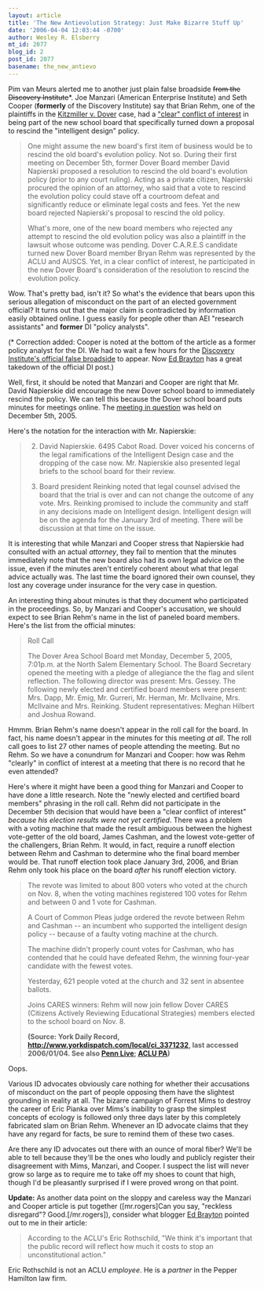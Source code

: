 ```yaml
---
layout: article
title: 'The New Antievolution Strategy: Just Make Bizarre Stuff Up'
date: '2006-04-04 12:03:44 -0700'
author: Wesley R. Elsberry
mt_id: 2077
blog_id: 2
post_id: 2077
basename: the_new_antievo
---
```

Pim van Meurs alerted me to another just plain false broadside ~~from the Discovery Institute~~\*. Joe Manzari (American Enterprise Institute) and Seth Cooper (**formerly** of the Discovery Institute) say that Brian Rehm, one of the plaintiffs in the [Kitzmiller v. Dover](/archives/2005/12/waterloo-in-dov.html) case, had a ["clear" conflict of interest](http://www.taemag.com/issues/articleID.19100/article_detail.asp) in being part of the new school board that specifically turned down a proposal to rescind the "intelligent design" policy.

> One might assume the new board's first item of business would be to rescind the old board's evolution policy. Not so. During their first meeting on December 5th, former Dover Board member David Napierski proposed a resolution to rescind the old board's evolution policy (prior to any court ruling). Acting as a private citizen, Napierski procured the opinion of an attorney, who said that a vote to rescind the evolution policy could stave off a courtroom defeat and significantly reduce or eliminate legal costs and fees. Yet the new board rejected Napierski's proposal to rescind the old policy.
> 
> What's more, one of the new board members who rejected any attempt to rescind the old evolution policy was also a plaintiff in the lawsuit whose outcome was pending. Dover C.A.R.E.S candidate turned new Dover Board member Bryan Rehm was represented by the ACLU and AUSCS. Yet, in a clear conflict of interest, he participated in the new Dover Board's consideration of the resolution to rescind the evolution policy.

Wow. That's pretty bad, isn't it? So what's the evidence that bears upon this serious allegation of misconduct on the part of an elected government official? It turns out that the major claim is contradicted by information easily obtained online. I guess easily for people other than AEI "research assistants" and **former** DI "policy analysts".

(\* Correction added: Cooper is noted at the bottom of the article as a former policy analyst for the DI. We had to wait a few hours for the [Discovery Institute's official false broadside](http://www.evolutionnews.org/2006/04/what_nice_guys_the_are_at_the.html) to appear. Now [Ed Brayton](http://scienceblogs.com/dispatches/2006/04/francisco_discovers_weasel_wor.php) has a great takedown of the official DI post.)

Well, first, it should be noted that Manzari and Cooper are right that Mr. David Napierskie did encourage the new Dover school board to immediately rescind the policy. We can tell this because the Dover school board puts minutes for meetings online. The [meeting in question](http://www.dover.k12.pa.us/35987532114636/lib/35987532114636/Board%20minutes/120505_Minutes.pdf) was held on December 5th, 2005.

Here's the notation for the interaction with Mr. Napierskie:

> 2. David Napierskie. 6495 Cabot Road. Dover voiced his concerns of the legal ramifications of the Intelligent Design case and the dropping of the case now.  Mr. Napierskie also presented legal briefs to the school board for their review.
> 
> 3. Board president Reinking noted that legal counsel advised the board that the trial is over and can not change the outcome of any vote.  Mrs. Reinking promised to include the community and staff in any decisions made on Intelligent design.  Intelligent design will be on the agenda for the January 3rd of meeting.  There will be discussion at that time on the issue.

It is interesting that while Manzari and Cooper stress that Napierskie had consulted with an actual _attorney_, they fail to mention that the minutes immediately note that the new board also had its own legal advice on the issue, even if the minutes aren't entirely coherent about what that legal advice actually was. The last time the board ignored their own counsel, they lost any coverage under insurance for the very case in question.

An interesting thing about minutes is that they document who participated in the proceedings. So, by Manzari and Cooper's accusation, we should expect to see Brian Rehm's name in the list of paneled board members. Here's the list from the official minutes:

> Roll Call
> 
> The Dover Area School Board met Monday, December 5, 2005, 7:01p.m. at the North Salem Elementary School. The Board Secretary opened the meeting with a pledge of allegiance the the flag and silent reflection. The following director was present: Mrs. Gessey. The following newly elected and certified board members were present: Mrs. Dapp, Mr. Emig, Mr. Gurreri, Mr. Herman, Mr. McIlvaine, Mrs. McIlvaine and Mrs. Reinking. Student representatives: Meghan Hilbert and Joshua Rowand.

Hmmm. Brian Rehm's name doesn't appear in the roll call for the board. In fact, his name doesn't appear in the minutes for this meeting _at all_. The roll call goes to list 27 other names of people attending the meeting. But no Rehm. So we have a conundrum for Manzari and Cooper: how was Rehm "clearly" in conflict of interest at a meeting that there is no record that he even attended?

Here's where it might have been a good thing for Manzari and Cooper to have done a little research. Note the "newly elected and certified board members" phrasing in the roll call. Rehm did not participate in the December 5th decision that would have been a "clear conflict of interest" _because his election results were not yet certified_. There was a problem with a voting machine that made the result ambiguous between the highest vote-getter of the old board, James Cashman, and the lowest vote-getter of the challengers, Brian Rehm. It would, in fact, require a runoff election between Rehm and Cashman to determine who the final board member would be. That runoff election took place January 3rd, 2006, and Brian Rehm only took his place on the board _after_ his runoff election victory.

> The revote was limited to about 800 voters who voted at the church on Nov. 8, when the voting machines registered 100 votes for Rehm and between 0 and 1 vote for Cashman.
> 
> A Court of Common Pleas judge ordered the revote between Rehm and Cashman -- an incumbent who supported the intelligent design policy -- because of a faulty voting machine at the church.
> 
> The machine didn't properly count votes for Cashman, who has contended that he could have defeated Rehm, the winning four-year candidate with the fewest votes.
> 
> Yesterday, 621 people voted at the church and 32 sent in absentee ballots.
> 
> Joins CARES winners: Rehm will now join fellow Dover CARES (Citizens Actively Reviewing Educational Strategies) members elected to the school board on Nov. 8.
> 
> **(Source: York Daily Record, http://www.yorkdispatch.com/local/ci_3371232, last accessed 2006/01/04. See also [Penn Live](http://www.pennlive.com/news/patriotnews/index.ssf?/base/news/1136370085180120.xml&amp;coll=1); [ACLU PA](http://aclupa.blogspot.com/2006/01/good-day-in-dover.html))**

Oops.

Various ID advocates obviously care nothing for whether their accusations of misconduct on the part of people opposing them have the slightest grounding in reality at all. The bizarre campaign of Forrest Mims to destroy the career of Eric Pianka over Mims's inability to grasp the simplest concepts of ecology is followed only three days later by this completely fabricated slam on Brian Rehm. Whenever an ID advocate claims that they have any regard for facts, be sure to remind them of these two cases.

Are there any ID advocates out there with an ounce of moral fiber? We'll be able to tell because they'll be the ones who loudly and publicly register their disagreement with Mims, Manzari, and Cooper. I suspect the list will never grow so large as to require me to take off my shoes to count that high, though I'd be pleasantly surprised if I were proved wrong on that point.

**Update:** As another data point on the sloppy and careless way the Manzari and Cooper article is put together (\[mr.rogers\]Can you say, "reckless disregard"? Good.\[/mr.rogers\]), consider what blogger [Ed Brayton](http://scienceblogs.com/dispatches/2006/04/di_makes_a_real_whopper.php) pointed out to me in their article:

> According to the ACLU's Eric Rothschild, "We think it's important that the public record will reflect how much it costs to stop an unconstitutional action."

Eric Rothschild is not an ACLU _employee_. He is a _partner_ in the Pepper Hamilton law firm.
